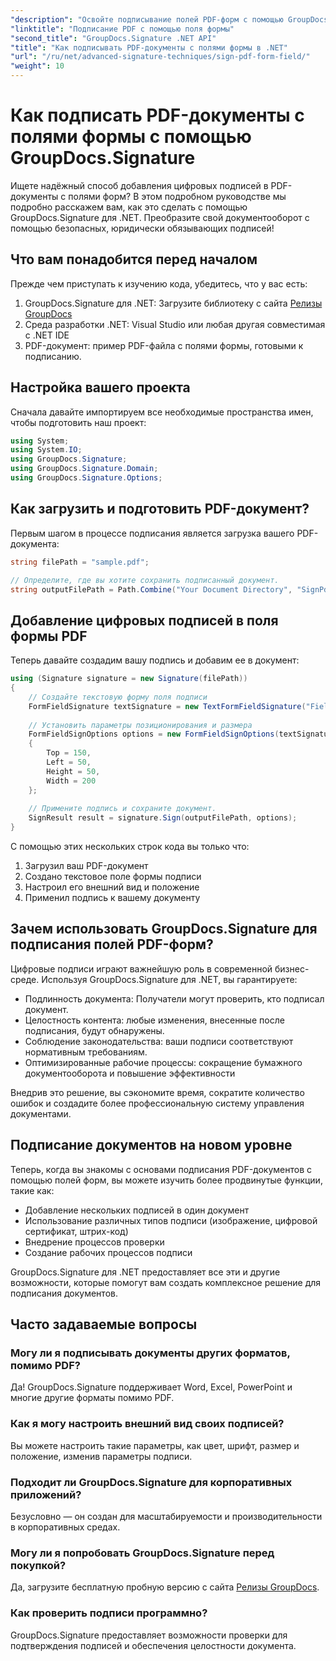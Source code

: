 ```yaml
---
"description": "Освойте подписывание полей PDF-форм с помощью GroupDocs.Signature для .NET. Создавайте безопасные, юридически обязывающие цифровые подписи с помощью этого пошагового руководства."
"linktitle": "Подписание PDF с помощью поля формы"
"second_title": "GroupDocs.Signature .NET API"
"title": "Как подписывать PDF-документы с полями формы в .NET"
"url": "/ru/net/advanced-signature-techniques/sign-pdf-form-field/"
"weight": 10
---
```


# Как подписать PDF-документы с полями формы с помощью GroupDocs.Signature

Ищете надёжный способ добавления цифровых подписей в PDF-документы с полями форм? В этом подробном руководстве мы подробно расскажем вам, как это сделать с помощью GroupDocs.Signature для .NET. Преобразите свой документооборот с помощью безопасных, юридически обязывающих подписей!

## Что вам понадобится перед началом

Прежде чем приступать к изучению кода, убедитесь, что у вас есть:

1. GroupDocs.Signature для .NET: Загрузите библиотеку с сайта [Релизы GroupDocs](https://releases.groupdocs.com/signature/net/)
2. Среда разработки .NET: Visual Studio или любая другая совместимая с .NET IDE
3. PDF-документ: пример PDF-файла с полями формы, готовыми к подписанию.

## Настройка вашего проекта

Сначала давайте импортируем все необходимые пространства имен, чтобы подготовить наш проект:

```csharp
using System;
using System.IO;
using GroupDocs.Signature;
using GroupDocs.Signature.Domain;
using GroupDocs.Signature.Options;
```

## Как загрузить и подготовить PDF-документ?

Первым шагом в процессе подписания является загрузка вашего PDF-документа:

```csharp
string filePath = "sample.pdf";

// Определите, где вы хотите сохранить подписанный документ.
string outputFilePath = Path.Combine("Your Document Directory", "SignPdfWithFormField", "SignedWithFormField.pdf");
```

## Добавление цифровых подписей в поля формы PDF

Теперь давайте создадим вашу подпись и добавим ее в документ:

```csharp
using (Signature signature = new Signature(filePath))
{
    // Создайте текстовую форму поля подписи
    FormFieldSignature textSignature = new TextFormFieldSignature("FieldText", "Value1");
    
    // Установить параметры позиционирования и размера
    FormFieldSignOptions options = new FormFieldSignOptions(textSignature)
    {
        Top = 150,
        Left = 50,
        Height = 50,
        Width = 200
    };
    
    // Примените подпись и сохраните документ.
    SignResult result = signature.Sign(outputFilePath, options);
}
```

С помощью этих нескольких строк кода вы только что:
1. Загрузил ваш PDF-документ
2. Создано текстовое поле формы подписи
3. Настроил его внешний вид и положение
4. Применил подпись к вашему документу

## Зачем использовать GroupDocs.Signature для подписания полей PDF-форм?

Цифровые подписи играют важнейшую роль в современной бизнес-среде. Используя GroupDocs.Signature для .NET, вы гарантируете:

- Подлинность документа: Получатели могут проверить, кто подписал документ.
- Целостность контента: любые изменения, внесенные после подписания, будут обнаружены.
- Соблюдение законодательства: ваши подписи соответствуют нормативным требованиям.
- Оптимизированные рабочие процессы: сокращение бумажного документооборота и повышение эффективности

Внедрив это решение, вы сэкономите время, сократите количество ошибок и создадите более профессиональную систему управления документами.

## Подписание документов на новом уровне

Теперь, когда вы знакомы с основами подписания PDF-документов с помощью полей форм, вы можете изучить более продвинутые функции, такие как:

- Добавление нескольких подписей в один документ
- Использование различных типов подписи (изображение, цифровой сертификат, штрих-код)
- Внедрение процессов проверки
- Создание рабочих процессов подписи

GroupDocs.Signature для .NET предоставляет все эти и другие возможности, которые помогут вам создать комплексное решение для подписания документов.

## Часто задаваемые вопросы

### Могу ли я подписывать документы других форматов, помимо PDF?
Да! GroupDocs.Signature поддерживает Word, Excel, PowerPoint и многие другие форматы помимо PDF.

### Как я могу настроить внешний вид своих подписей?
Вы можете настроить такие параметры, как цвет, шрифт, размер и положение, изменив параметры подписи.

### Подходит ли GroupDocs.Signature для корпоративных приложений?
Безусловно — он создан для масштабируемости и производительности в корпоративных средах.

### Могу ли я попробовать GroupDocs.Signature перед покупкой?
Да, загрузите бесплатную пробную версию с сайта [Релизы GroupDocs](https://releases.groupdocs.com/).

### Как проверить подписи программно?
GroupDocs.Signature предоставляет возможности проверки для подтверждения подписей и обеспечения целостности документа.